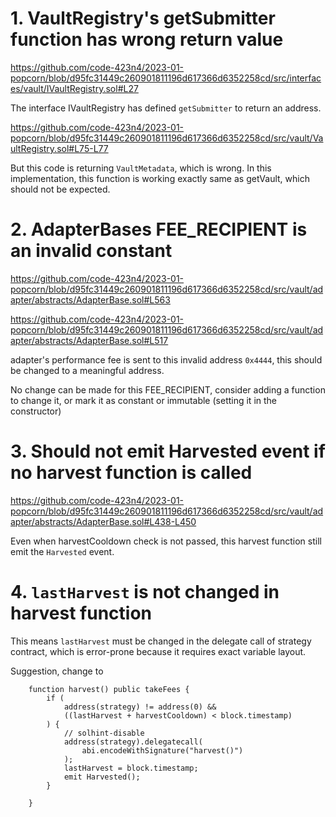 # 1. VaultRegistry's getSubmitter function has wrong return value

https://github.com/code-423n4/2023-01-popcorn/blob/d95fc31449c260901811196d617366d6352258cd/src/interfaces/vault/IVaultRegistry.sol#L27

The interface IVaultRegistry has defined `getSubmitter` to return an address.

https://github.com/code-423n4/2023-01-popcorn/blob/d95fc31449c260901811196d617366d6352258cd/src/vault/VaultRegistry.sol#L75-L77

But this code is returning `VaultMetadata`, which is wrong. In this implementation, this function is working exactly same as getVault, which should not be expected.

# 2. AdapterBases FEE_RECIPIENT is an invalid constant

https://github.com/code-423n4/2023-01-popcorn/blob/d95fc31449c260901811196d617366d6352258cd/src/vault/adapter/abstracts/AdapterBase.sol#L563

https://github.com/code-423n4/2023-01-popcorn/blob/d95fc31449c260901811196d617366d6352258cd/src/vault/adapter/abstracts/AdapterBase.sol#L517

adapter's performance fee is sent to this invalid address `0x4444`, this should be changed to a meaningful address.

No change can be made for this FEE_RECIPIENT, consider adding a function to change it, or mark it as constant or immutable (setting it in the constructor)

# 3. Should not emit Harvested event if no harvest function is called

https://github.com/code-423n4/2023-01-popcorn/blob/d95fc31449c260901811196d617366d6352258cd/src/vault/adapter/abstracts/AdapterBase.sol#L438-L450

Even when harvestCooldown check is not passed, this harvest function still emit the `Harvested` event.

# 4. `lastHarvest` is not changed in harvest function

This means `lastHarvest` must be changed in the delegate call of strategy contract, which is error-prone because it requires exact variable layout.

Suggestion, change to

```
    function harvest() public takeFees {
        if (
            address(strategy) != address(0) &&
            ((lastHarvest + harvestCooldown) < block.timestamp)
        ) {
            // solhint-disable
            address(strategy).delegatecall(
                abi.encodeWithSignature("harvest()")
            );
            lastHarvest = block.timestamp;
            emit Harvested();
        }

    }
```